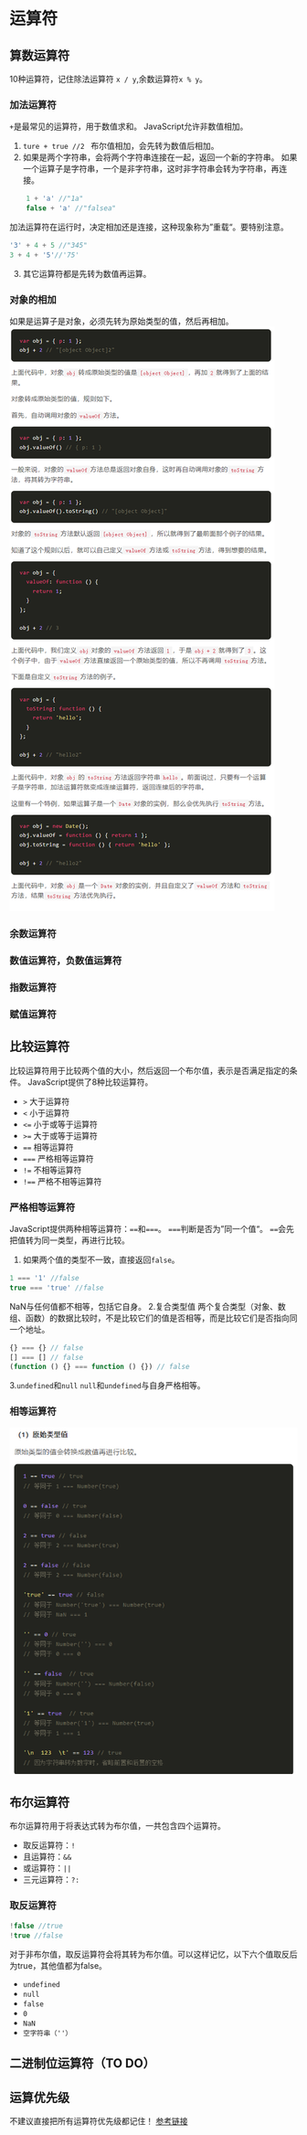 # 运算符
## 算数运算符
10种运算符，记住除法运算符 `x / y`,余数运算符`x % y`。
### 加法运算符
`+`是最常见的运算符，用于数值求和。
JavaScript允许非数值相加。
1. ```ture + true //2 ``` 布尔值相加，会先转为数值后相加。
2. 如果是两个字符串，会将两个字符串连接在一起，返回一个新的字符串。
	如果一个运算子是字符串，一个是非字符串，这时非字符串会转为字符串，再连接。
```javascript
	1 + 'a' //"1a"
	false + 'a' //"falsea"
```
加法运算符在运行时，决定相加还是连接，这种现象称为”重载“。要特别注意。
```javascript
'3' + 4 + 5 //"345"
3 + 4 + '5'//'75'
```
3. 其它运算符都是先转为数值再运算。
### 对象的相加
如果是运算子是对象，必须先转为原始类型的值，然后再相加。
![对象的相加](../images/object.png)
### 余数运算符
### 数值运算符，负数值运算符
### 指数运算符
### 赋值运算符

## 比较运算符
比较运算符用于比较两个值的大小，然后返回一个布尔值，表示是否满足指定的条件。
JavaScript提供了8种比较运算符。
* `>` 大于运算符
* `<` 小于运算符
* `<=` 小于或等于运算符
* `>=` 大于或等于运算符
* `==` 相等运算符
* `===` 严格相等运算符
* `!=` 不相等运算符
* `!==` 严格不相等运算符

### 严格相等运算符
JavaScript提供两种相等运算符：`==`和`===`。
`===`判断是否为”同一个值“。
`==`会先把值转为同一类型，再进行比较。
1. 如果两个值的类型不一致，直接返回`false`。
```javascript
1 === '1' //false
true === 'true' //false
```
NaN与任何值都不相等，包括它自身。
2.复合类型值
两个复合类型（对象、数组、函数）的数据比较时，不是比较它们的值是否相等，而是比较它们是否指向同一个地址。
```JavaScript
{} === {} // false
[] === [] // false
(function () {} === function () {}) // false
```
3.`undefined`和`null`
`null`和`undefined`与自身严格相等。

### 相等运算符
![](../images/相等运算符.png)



## 布尔运算符
布尔运算符用于将表达式转为布尔值，一共包含四个运算符。

* 取反运算符：`!`
* 且运算符：`&&`
* 或运算符：`||`
* 三元运算符：`?:`

### 取反运算符
```javascript
!false //true
!true //false
```
对于非布尔值，取反运算符会将其转为布尔值。可以这样记忆，以下六个值取反后为true，其他值都为false。

* `undefined`
* `null`
* `false`
* `0`
* `NaN`
* `空字符串（''）`

## 二进制位运算符（TO DO）
## 运算优先级
不建议直接把所有运算符优先级都记住！
[参考链接](https://developer.mozilla.org/zh-CN/docs/Web/JavaScript/Reference/Operators/Operator_Precedence)











